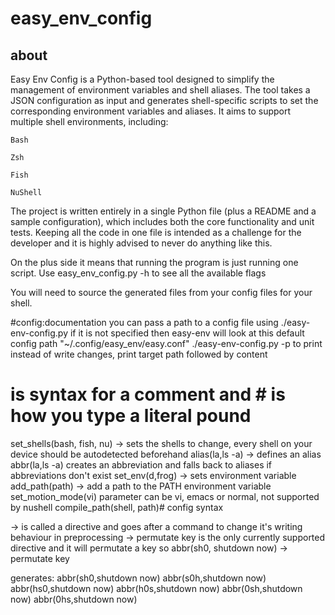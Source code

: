# easy_env_config


## about
Easy Env Config is a Python-based tool designed to simplify the management of environment variables and shell aliases. The tool takes a JSON configuration as input and generates shell-specific scripts to set the corresponding environment variables and aliases. It aims to support multiple shell environments, including:

    Bash

    Zsh

    Fish

    NuShell


The project is written entirely in a single Python file (plus a README and a sample configuration), which includes both the core functionality and unit tests. Keeping all the code in one file is intended as a challenge for the developer and it is highly advised to never do anything like this.

On the plus side it means that running the program is just running one script.
Use easy_env_config.py -h to see all the available flags 

You will need to source the generated files from your config files for your shell.


#config:documentation
you can pass a path to a config file using ./easy-env-config.py <filePath>
if it is not specified then easy-env will look at this default config path  "~/.config/easy_env/easy.conf"
./easy-env-config.py -p to print instead of write changes, print target path followed by content

# is syntax for a comment and \# is how you type a literal pound
set_shells(bash, fish, nu) → sets the shells to change, every shell on your device should be autodetected beforehand
alias(la,ls -a) → defines an alias
abbr(la,ls -a) creates an abbreviation and falls back to aliases if abbreviations don't exist
set_env(d,frog) -> sets environment variable
add_path(path) -> add a path to the PATH environment variable
set_motion_mode(vi) parameter can be vi, emacs or normal, not supported by nushell
compile_path(shell, path)# config syntax

-> is called a directive and goes after a command to change it's writing behaviour in preprocessing
-> permutate key is the only currently supported directive and it will permutate a key so
abbr(sh0, shutdown now) -> permutate key

generates:
abbr(sh0,shutdown now)
abbr(s0h,shutdown now)
abbr(hs0,shutdown now)
abbr(h0s,shutdown now)
abbr(0sh,shutdown now)
abbr(0hs,shutdown now)
